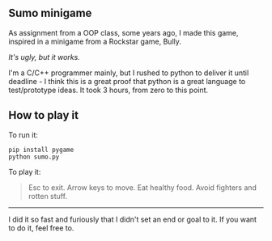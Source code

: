 ## Sumo minigame

As assignment from a OOP class, some years ago, I made this game, inspired in a minigame from a Rockstar game, Bully.

*It's ugly, but it works.* 

I'm a C/C++ programmer mainly, but I rushed to python to deliver it until deadline - I think this is a great proof that python is a great language to test/prototype ideas. It took 3 hours, from zero to this point. 

## How to play it

To run it:

    pip install pygame
    python sumo.py


To play it:

> Esc to exit. Arrow keys to move.
> Eat healthy food. Avoid fighters and rotten stuff. 
---
I did it so fast and furiously that I didn't set an end or goal to it. If you want to do it, feel free to.
